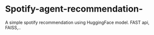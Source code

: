 # Spotify-agent-recommendation-
A simple spotify recommendation using HuggingFace model. FAST api, FAISS,..
